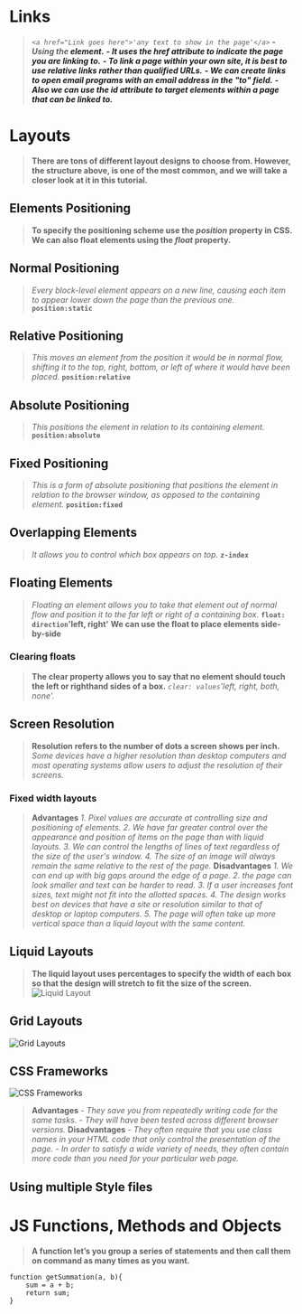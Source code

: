# Links
> *`<a href="Link goes here">'any text to show in the page'</a>`*
**- *Using the <a> element.***
**- *It uses the href attribute to indicate the page you are linking to.***
**- *To link a page within your own site, it is best to use relative links rather than qualified URLs.***
**- *We can create links to open email programs with an email address in the "to" field.***
**- *Also we can use the id attribute to target elements within a page that can be linked to.***

# Layouts
> **There are tons of different layout designs to choose from. However, the structure above, is one of the most common, and we will take a closer look at it in this tutorial.**

## Elements Positioning
> **To specify the positioning scheme use the *position* property in CSS.** 
> **We can also float elements using the *float* property.**

## Normal Positioning
> *Every block-level element appears on a new line, causing each item to appear lower down the page than the previous one.*
**`position:static`**
## Relative Positioning
> *This moves an element from the position it would be in normal flow, shifting it to the top, right, bottom, or left of where it would have been placed.*
**`position:relative`**
## Absolute Positioning
> *This positions the element in relation to its containing element.*
**`position:absolute`**
## Fixed Positioning
> *This is a form of absolute positioning that positions the element in relation to the browser window, as opposed to the containing element.*
**`position:fixed`**
## Overlapping Elements
> *It allows you to control which box appears on top.*
**`z-index`**
## Floating Elements
> *Floating an element allows you to take that element out of normal flow and position it to the far left or right of a containing box.*
**`float: direction`'left, right'**
**We can use the float to place elements side-by-side**
### Clearing floats
> **The clear property allows you to say that no element should touch the left or righthand sides of a box.**
*`clear: values`'left, right, both, none'.*
## Screen Resolution
> **Resolution refers to the number of dots a screen shows per inch.**
> *Some devices have a higher resolution than desktop computers and most operating systems allow users to adjust the resolution of their screens.*
### Fixed width layouts
> **Advantages**
*1. Pixel values are accurate at controlling size and positioning of elements.*
*2. We have far greater control over the appearance and position of items on the page than with liquid layouts.*
*3. We can control the lengths of lines of text regardless of the size of the user's window.*
*4. The size of an image will always remain the same relative to the rest of the page.*
> **Disadvantages**
*1. We can end up with big gaps around the edge of a page.*
*2. the page can look smaller and text can be harder to read.* 
*3. If a user increases font sizes, text might not fit into the allotted spaces.*
*4. The design works best on devices that have a site or resolution similar to that of desktop or laptop computers.*
*5. The page will often take up more vertical space than a liquid layout with the same content.*
## Liquid Layouts
> **The liquid layout uses percentages to specify the width of each box so that the design will stretch to fit the size of the screen.**
![Liquid Layout](http://maxdesign.com.au/maxdesign/wp-content/uploads/2015/04/grid.gif)
## Grid Layouts 
![Grid Layouts](https://i.ytimg.com/vi/v5KzBPUEgGQ/maxresdefault.jpg)
## CSS Frameworks
![CSS Frameworks](https://cdn.tutsplus.com/net/uploads/legacy/178_960Framework/20090114-154700.png)
> **Advantages**
*- They save you from repeatedly writing code for the same tasks.*
*- They will have been tested across different browser versions.*
> **Disadvantages**
*- They often require that you use class names in your HTML code that only control the presentation of the page.*
*- In order to satisfy a wide variety of needs, they often contain more code than you need for your particular web page.*
## Using multiple Style files


# JS Functions, Methods and Objects
> **A function let’s you group a series of statements and then call them on command as many times as you want.**
```
function getSummation(a, b){
    sum = a + b;
    return sum;
}
```

